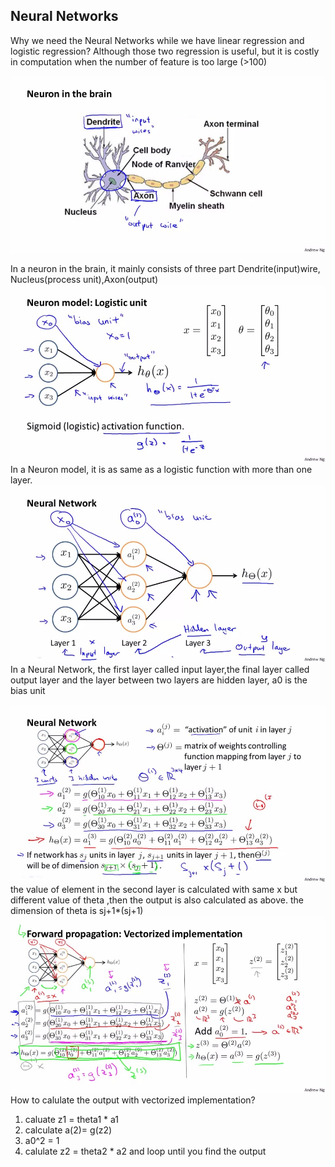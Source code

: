 ## Neural Networks
Why we need the Neural Networks while we have linear regression and logistic regression?
Although those two regression is useful, but it is costly in computation when the number of feature is too large (>100)

![](picture/ch4_1.png)

In a neuron in the brain, it mainly consists of three part
Dendrite(input)wire, Nucleus(process unit),Axon(output)
![](picture/ch4_2.png)
In a Neuron model, it is as same as a logistic function with more than one layer.
![](picture/ch4_3.png)
In a Neural Network, the first layer called input layer,the final layer called output layer and the layer between two layers are hidden layer, a0 is the bias unit

![](picture/ch4_4.png)
the value of element in the second layer is calculated with same x but different value of theta ,then the output is also calculated as above. the dimension of theta is sj+1*(sj+1)
![](picture/ch4_5.png)
How to calulate the output with vectorized implementation?
1. caluate z1 = theta1 * a1
2. calculate a(2)= g(z2)
3. a0^2 = 1
4. calulate z2 = theta2 * a2
and loop until you find the output
